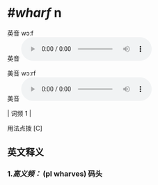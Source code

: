 # ***\#wharf*** n
英音 wɔːf  
英音
<audio src="./media/wharf-B.aac" controls="controls"></audio>

美音 wɔːrf  
美音
<audio src="./media/wharf.aac" controls="controls"></audio>



| 词频 1 |  

用法点拨  [C]

英文释义
---
### 1.*高义频：* **(pl wharves) 码头**  


